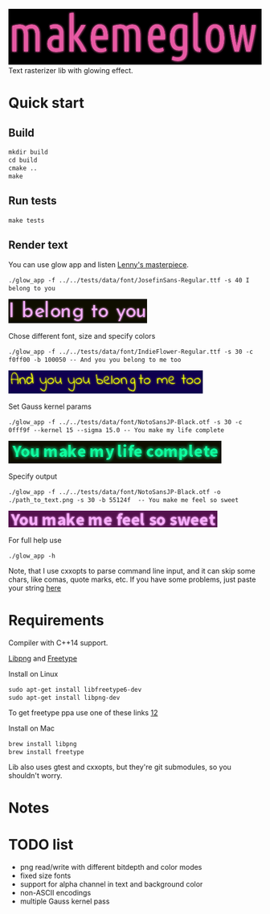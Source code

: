 ![makemeglow logo](data/logo200px.png "makemeglow")
Text rasterizer lib with glowing effect.

# Quick start
## Build

```
mkdir build
cd build
cmake ..
make
```

## Run tests
```
make tests
```

## Render text
You can use glow app and listen [Lenny's masterpiece](https://www.youtube.com/watch?v=ucvLuGgsGS8).
```
./glow_app -f ../../tests/data/font/JosefinSans-Regular.ttf -s 40 I belong to you
```
![glow_app1](data/glow_app1.png "glow_app1")

Chose different font, size and specify colors
```
./glow_app -f ../../tests/data/font/IndieFlower-Regular.ttf -s 30 -c f0ff00 -b 100050 -- And you you belong to me too
```
![glow_app2](data/glow_app2.png "glow_app2")

Set Gauss kernel params
```
./glow_app -f ../../tests/data/font/NotoSansJP-Black.otf -s 30 -c 0fff9f --kernel 15 --sigma 15.0 -- You make my life complete
```
![glow_app3](data/glow_app3.png "glow_app3")

Specify output
```
./glow_app -f ../../tests/data/font/NotoSansJP-Black.otf -o ./path_to_text.png -s 30 -b 55124f  -- You make me feel so sweet
```
![glow_app4](data/glow_app4.png "glow_app4")

For full help use
```
./glow_app -h
```

Note, that I use cxxopts to parse command line input, and it can skip some chars, like comas, quote marks, etc.
If you have some problems, just paste your string [here](https://github.com/dekonoplyov/makemeglow/blob/master/examples/hello.cpp#L8)

# Requirements
Compiler with C++14 support.

[Libpng](http://www.libpng.org/pub/png/libpng.html) and [Freetype](https://www.freetype.org/)

Install on Linux
```
sudo apt-get install libfreetype6-dev
sudo apt-get install libpng-dev
```
To get freetype ppa use one of these links [1](http://ubuntuhandbook.org/index.php/2017/06/install-freetype-2-8-in-ubuntu-16-04-17-04/)[2](http://ubuntuhandbook.org/index.php/2016/09/install-freetype-2-7-ubuntu-16-04/)

Install on Mac
```
brew install libpng
brew install freetype
```

Lib also uses gtest and cxxopts, but they're git submodules, so you shouldn't worry.

# Notes

# TODO list
- png read/write with different bitdepth and color modes
- fixed size fonts
- support for alpha channel in text and background color
- non-ASCII encodings
- multiple Gauss kernel pass
